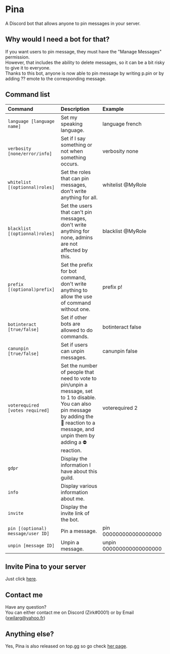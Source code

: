 # Pina
A Discord bot that allows anyone to pin messages in your server.

## Why would I need a bot for that?
If you want users to pin message, they must have the "Manage Messages" permission.<br/>
However, that includes the ability to delete messages, so it can be a bit risky to give it to everyone.<br/>
Thanks to this bot, anyone is now able to pin message by writing p.pin or by adding ?? emote to the corresponding message.

## Command list

|Command|Description|Example|
|:--|:--|:--|
|`language [language name]`| Set my speaking language.|language french|
|`verbosity [none/error/info]`| Set if I say something or not when something occurs.|verbosity none|
|`whitelist [(optionnal)roles]`| Set the roles that can pin messages, don't write anything for all.|whitelist @MyRole|
|`blacklist [(optionnal)roles]`| Set the users that can't pin messages, don't write anything for none, admins are not affected by this.|blacklist @MyRole|
|`prefix [(optional)prefix]`| Set the prefix for bot command, don't write anything to allow the use of command without one.|prefix p!|
|`botinteract [true/false]`| Set if other bots are allowed to do commands.|botinteract false|
|`canunpin [true/false]`| Set if users can unpin messages.|canunpin false|
|`voterequired [votes required]`| Set the number of people that need to vote to pin/unpin a message, set to 1 to disable.<br/>You can also pin message by adding the 📌 reaction to a message, and unpin them by adding a ⛔ reaction.|voterequired 2|
|`gdpr`| Display the information I have about this guild.||
|`info`| Display various information about me.||
|`invite`| Display the invite link of the bot.||
|`pin [(optional) message/user ID]`| Pin a message.|pin 000000000000000000|
|`unpin [message ID]`| Unpin a message.|unpin 000000000000000000|

## Invite Pina to your server
Just click [here](https://discordapp.com/oauth2/authorize?client_id=583314556848308261&permissions=10240&scope=bot).

## Contact me
Have any question?<br/>
You can either contact me on Discord (Zirk#0001) or by Email ([xwilarg@yahoo.fr](mailto:xwilarg@yahoo.fr))

## Anything else?
Yes, Pina is also released on top.gg so go check [her page](https://top.gg/bot/583314556848308261).
